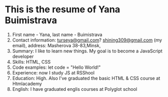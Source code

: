 # This is the resume of Yana Buimistrava

1. First name - Yana, last name - Buimistrava 
2. Contact information: turseya@gmail.com? shining309@gmail.com (my email), address: Masherova 38-83,Minsk,
3. Summary: I like to learn new things. My goal is to become a JavaScript developer
4. Skills: HTML, CSS
5. Code examples: let code = "Hello World!"
6. Experience: now I study JS at RSShool
7. Education: High. Also I've graduated the basic HTML & CSS course at Htmlacademy
8. English: I have graduated englis courses at Polyglot school